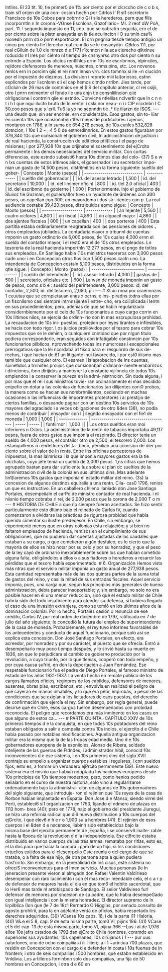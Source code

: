 Intlins. El 23 tit. 10, tle primer0 de 1% por ciento por el clcrccho cle c o b s, train si1 orijen de una con- ccsion hechn por Cdrlos I' R si1 secretnrio Francisco de 10s Cobos para cobrnrlo GI i siis herederos, pern que fills incorporntln n In corona.-VGnse Escnlona, Gazofilario+ MI. 2 reof dW PoA, part. 11. l segundo iinpuesto en 11, cnp. que se cobralrn seguida, ern el de por cicnto sobre la platn ensayatla en la tle acuiincion I O su tmln cas% nionedn pnrn sti o pnrn esportncion. El orn pngnlia tlesde tiempo antigiio un cinco por ciento tle tlerecho real cunntlo se le ensanyd)n. CBrlos 111, por real cGiluln de 1.0 cle mnrzo d e 1771 r1;cnncn nlla aca clerecho qiitxlnse rcducido n1 Ires por ciento nl tiempo de cnsnynrsc otro dos por ciento n su entrndn a Espniin. Los olicios rentlihlcs ernn 10s de escribnnos, nlpinciles, rejidore clefensores tle menores, nuscntes, ohms pins, etc. Los novenos renlcs ern In porcinn qiic el rei nnrn innsn vrn. clos tomnhx si ile ~n clucicln por el iinpuesto de diezmos. La division i repnrto miii lal)oriosos, estnn esplicndos por Ilscnlonn e:i el cap hemos citndo nrribn. Jles tarde, por cGcluln de 26 mas de contnnios en el $ S del cnpitulo anterior, cl rei csijii, otro I pnrn nnimentnr el fondo ile una cnjn tle consnliilncion qiie olrligacione.i contrnin qiie el estndo. Convicne ntleiiias nclvertir que In c n n t i h l que nqui ilucto bruto de In ventn. i csla nor neau- n i i CIP niicdnbn I C 50,coo pesos que s 'eril. Tu6 la yo no scpnndn tle .* tle iiiarzn de ISOS. --- una deudn que, sin ser enornie, ern considerable. Esos gastos, sin to- iiiar en cuenta 10s que ocasionnbnn 10s rnnios de particulnres i ajenos, montaron en 1788, a In suma de 654,278 pesos, de 10s cunles 532,828 dotncion, i 10s 1 2 ~ , 4 5 0 de estnordinnrios. En estos gastos figuraban por 376,340 10s que ocnsionah el gobierno civil, In adniinistmcion de justicin i de real hacienda, la construccion de edificios pfil)licos i el pago de misiones; i por 277,938 10s que orijinaba el sostenimiento del ejCrcito permanente i Ins demas necesidades del servicio militar. Con cortas diferencias, este estndo subsisti6 hasta 10s dtimos dias del colo- (37) S e w n Ixs cuentas de estos irltimos aiios, el gobernador i su secretaricr impo- nian un gasto de 14,500 pesos, distrilmitlos en la forma siguiente: sueltlo del gober- | Concepto | Monto (pesos) | | ----------------------------- | ------------- | | sueltlo del gobernador | | | id. del asesor letrado | 1,500 | | id. del secretario | 10,000 | | id. del limimer oficinl | 800 | | id. tlel 2.0 oficial | 403 | | id. del escribnno de gobierno | 1,000 | Porteriormente. lnjo el gobierno de Sluiioz tie Guzman, el gollernatlor tuvo un nyudnnte de 6rdenes con 300 pesos, un capellan con 300, un mayordomo i dos sir- rientes con p. La real audiencia costaba 39,420 pesos, distribuidos eomo sigue: | Concepto | Monto (pesos) | | -------------------- | ------------- | | an rejente | 5,560 | | cuatro oiclores | 4,800 | | un fiscal | 4,890 | | un alguacil mayor | 4,860 | | dos ajentes fiscales | 800 | | un capellan | 400 | | dos porteros | 400 | Esta partitla estaba ordinariamente reograrada con las pensiones de oidores ₁ otros cmpleados jubilados. La contaduria niayor o tribunnl de cuentas imponin un gasto ordinorio de 6,000 pesos, tle 10s cuales 4,000 ernn el sueldo del contatlor mayor, i el rest0 era el de 10s otros empleados. Ln tesoreria de la real hacienda importnln 12,277 pesos, en el pngo de totlos sus empleados. En San!iago habia (10s ministros tesoreros con 3,000 pesos cadn uno: i en Concepcion otros tlos con 1,500 pesos cacln uno. La intendencia de Concepcion costaln 5,100 pesos, tlistribuidos en la forma qtle sigue: | Concepto | Monto (pesos) | | -------------------------- | ------------- | | sueldo del intendente | | | id. asesor letrado | 4,000 | | gastos de | 500 | | secretario, oficiales etc. | 600 | La wsn de moneda imponin un gasto de pesos, como s b e : sueldo del perintendente, 3,000 pesos: id. del contador, 2,500; id. del tesorero, 2,050; p i --- # XI uc rnoa por oraennnzns 1 ceuutas que se cornpietauan unas x ocrns, e ins- piradns todns ellas por un fiscnlismo casi siempre intrnnsijente i estre- cho, era coiiiplicada i lentn en sus procedimientos; pero, adenias de que se habin regularizado considernblemente por el celo de 10s funcionarios a cuyo cargo corrin en 10s illtimos niios, se ejercia de ordinn- rio con In mas escrupulosa prohidad. La recaudacion de 10s ini- puestos, protejidn por leyes tirantes e inflesibles, se hacia con todo rigor. I,os juicios proiiiovidos por el tesoro para cobrar 10s impuestos que se le dehinn, o cunlquiern cnntidad que por nlgun titulo pcdiera corresponderle, eran seguidos con infatigable constnncin por 10s funcionarios pilblicos, nprovechando todas Ins numcrosas i escepcionales prerrogativas que la lei ncordaba a1 fisco para el resgunrdo de sus de- rechos, i que hacian de 61 un litigante inui favorecido, i por est0 iiiismo mas temi ble que cualquier otro. El esamen i la aprobacion de Ins cuentas, soinetidos a trriniites prolijos que ocnsionnban ordinaria- mente embarnzos i dilnciones, ibnn dirijidos a mantener la constante vijilnncia de todos 10s emplendos i a conservar la pureza en la admi- nistrncion. Sin duda alguna, i por mas que el rei i sus niinistros tuvie- ran ordinariamente el mas decidido enipefio en dotar a las colonias de funcionarios tan dilijentes coni0 probos, la manera como se hacian sus nombrnniientos, cediendo en muchas ocasiones n las influencias de importnntes protectores i al prestijio de ciertos familias, o deseando pagnar con un destino 10s servicios de 10s mayores del agraciado i a veces obligaciones de otro &#x26;den (38), no podia menos de contribuir | ensaydor con I | segndo ensayador con el fie1 de moneda | 1,000 | 1,000 | | -------------- | -------------------------------------- | ----- | ----- | | funtlirnor | 1,000 | | | Los otros sueltlos eran moi inferiores n Cstos. La administncion de la rentn de tabacos importaba 49,117 pesos, fuera de otros gstoq que imponia el respinrdo. El director tenia un sueldo de 4,000 pesos, el contailor otro de 2,500; el tesorero 2,000. Los estanquilleros o rendetlores del ta- bnco, percilian una comision de dier por ciento sobre el valor de In rcnta. Entre Ins oficinas perceptoras de inipuestos, la mas Ialmriosa i la que imponia mayores gastos era la tle nlczhalas, cuyo jefe tenia un sueldo de 3,000 pesos. 1,ns cifras que hemos agrupado bastan para dar suficiente luz sobre el plan dc sueltlos de la administracion civil de la colonia en sus iultimos dins. Mas adelante Iin1)laremos 10s gastos que imponia el estado militar del reino. (3s) la concesion de algunos destinos equiralia a una rentn. Cila- cas0 1796, renios un que es instructivo. En un caballero chileno Ilaniado don Jose Santiago Portales, desempeiialn el carPo de ministro contador de real hacienda. i nl niisnio tiempo cobraba rl rei, de 2,000 pesos que la corona de 2,000 T o m --- # HISTORIA DE CHILE a que no siempre fueron acertados. Se hizo sentir particularmente esto dltimo bajo el reinado de Carlos IV, cuando comenzaron a olvidarse las prácticas de rigurosa probidad que había querido cimentar su ilustre predecesor. En Chile, sin embargo, se experimentó menos que en otras colonias esta relajación; y si bien no faltaron empleados de hacienda, remisos en el cumplimiento de sus obligaciones, que no pudieron dar cuentas ajustadas de los caudales que estaban a su cargo, o que cometieron algún desfalco, es lo cierto que la mayoría de ellos se hizo notar por su celo y por su honradez, y que el peso de la ley cayó de ordinario inexorablemente sobre los que habían cometido alguna falta, obligándolos a ellos o a sus fiadores o herederos a resarcir las pérdidas que el tesoro había experimentado. # 6. Organización Hemos visto más ntras que el servicio militar imponía un gasto anual de 277,938 pesos. Esta cantidad representaba más de las dos quintas partes de la suma total de gastos del reino, y casi la mitad de sus entradas fiscales. Aquel servicio imponía, pues, una carga que, según los principios más generales de buena administración, debía parecer insoportable; y, sin embargo, no solo no era posible hacer en él una menor reducción, sino que el estado militar de Chile habría sido del todo insuficiente para atender su defensa, si hubiera llegado el caso de una invasión extranjera, como se temió en los últimos años de la dominación colonial. Por lo hecho, Portales cesión o renuncia de ese crédito, Carlos IV, por real orden de diciembre de 1797, ratificada en 7 de julio del año siguiente, le concedió la futura del empleo de superintendente de la casa de moneda. Probablemente, el rey tuvo informes favorables de los antecedentes y conducta de aquel funcionario, porque solo así se explica esta concesión. Don José Santiago Portales, en efecto, era acreedor, por honradez y por su carácter, al puesto que se ofrecía. Entró a desempeñarlo muy poco tiempo después, y lo sirvió hasta su muerte en 1836, sin que lo perjudicara el cambio de gobierno producido por la revolución, a cuyo triunfo, por lo que tlenias, cooperó con todo empeño, y por cuya causa sufrió, en don la deportación a Juan Fernández. Ese respetable funcionario fue el padre de Diego Portales, el famoso ministro de estado de los años 1831-1837. La venta hecha en remate público de los cargos llamados oficios, regidores de los cabildos, defensores de menores, ausentes, obras pías, escribanos, etc., envolvía en realidad el peligro de que cayeran en manos inhábiles, y lo que era peor, improbas, a pesar de las condiciones que se exigían a los licitadores de esos puestos, del derecho de confirmación que ejercía el rey. Sin embargo, por regla general, puede decirse que en Chile, esos cargos fueron desempeñados con probidad reconocida. El peligro que recordamos era más inminente en los casos en que alguno de estos ca... --- # PARTE QUINTA.-CAPÍTULO XXIV de 10s prinieros tiempos d e la conquista, en que todos 10s pobtadores del reino estaban obligados a salir a campalia contra 10s indios, el ejercito d e Chile habia pasado por notables niodificaciones. Aquella antigua organizacion militar era la misma que la de las tropas edad media. Uno d e 10s gobernadores europens de la espniioles, Alonso de Ribera, soldado intelijente de las guerras de Fldndes, i administrador hibil, conocid 10s inconvenientes d e ese sistenia, i en 10s primeros dins del siglo XVII contrajo su empelio a organizar cuerpos estables i regulares, i con sueldos fijos, esto es, a formar un verdadero ejPrcito permnnente (39). Este nuevo sistema era el misnio que habian ndoptado Ins naciones europens desde 10s principios de 10s tiempos modernos; pero, como henios podido seiialarlo en el curso de nuestra historia, solo vino a regularizarse ordenadamente bajo la administra- cion de algunos de 10s gobernadores del siglo siguiente, que introduje- ron el rejinien que 10s reyes de la casa de Rorbon habian implantado en Espatia. Don Jose d e Manso, siendo virrei del Perti, estableci6 si1 organizacion en 1753, fijando el ndmero de plazas en 1113 hom- bres (40); pero en 1778, hajo el gobierno del presidente Jiuregui, se hizo una refornia radical que di6 nueva distrihucion a 10s cuerpos del ejGrcito, i que elev6 n h e r o 1,900 su a hombres (41). El rejinien de esos cuerpos i el &#x26;den d e nscensos, liabinn sido establecidos bajo la misma.base del ejercito permanente de ,EspaRa, i se conserv6 inalte- rable hasta la 6poca de la revolucion d e la independencia. Ese ej6rcito estaba distribuido en varios cuerpos de las tres armas. remataba por ritlas, esto es, el la dos para que hacia la compra i para de un hijo, si Ins condiciones ertuclios exijidos para el clesenrpeiio Gste reunia o del cargo de que se trataba, o a falta de ese hijo, de otra persona apta a quien pudiera trasfrrirlo. Sin embargo, en la jeneralidad de Ins cisos, este sistema no ofreciS inconvenientes para el Imen servicio. Muchas personas (le In jeneracion presente vieron al almgadn don Rafael Valentin Valdirieso desempeiiar con raro lucimiento i con el mas reco- mendable celo, el c a r p de defensor de meqores hasta el dia en que tom6 el hdbito sacerdotal, que lo Her6 mas tarde nl artobispado de Santiago. El seiior Valdivieso fur! defensor de menores por sncesion de su padre, que lo habia desempeGado con igual intelijencia i con la misma honradez. El director supremo de In lirpilblica (Ion que (le 7 de 18z1 Rernardo O'Higgins, por senado.consulto de agosto prohilrii, para la en adelante venta de oficios, habia respetado Ics derechos adquiridos. (39) VCanse 10s caps. 18, i de la parte I11 Hisloria. (40) V&#x26;.e el 5 8, cap. 9 de esta misma parte, tom0 VI, pijinx 186. (41) VCase el 5 del cap. 13 de esta misma parte, tomo VI, pijina 366.--Los i al de 1,976 ellos 10s jefrs cstados de 1792 dan ejCrcito Chile hombres, contmdo en superiores sus ayudantes, 10s capellanes, 10s cirujanos i 1 --- pur uus uatarlones, uno de ocho coinpaiiias i iiiiiiiiieri;i a i 1 ~urin;iua 700 plazas, que residin en Concepcion con el cargo d e defender In costa i 10s fuertes de In frontern; i otro de seis compaiiias i 500 hombres, que estabn establecido en Vnldivia. Los artilleros forninbnn solo dos compaiiias, una fija de 50 hombres en Concepcion, i otra d e 60 en